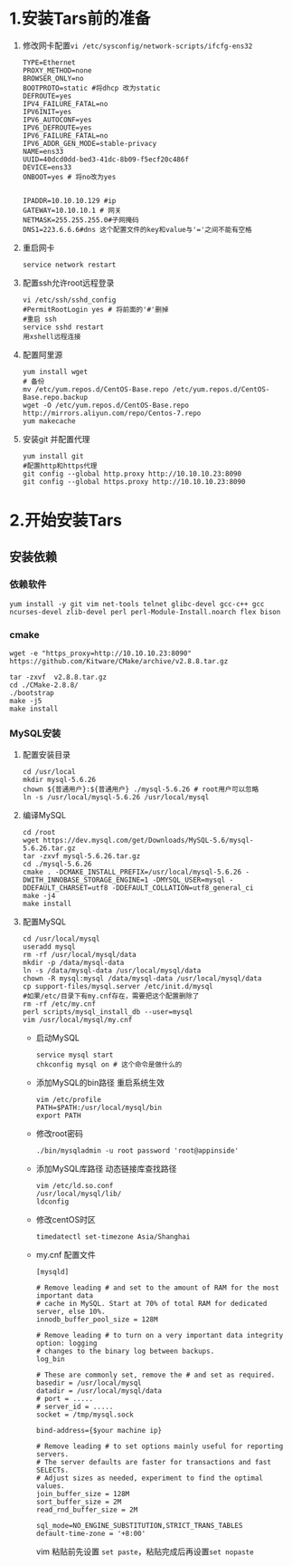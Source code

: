 # 1.安装Tars前的准备

1. 修改网卡配置`vi /etc/sysconfig/network-scripts/ifcfg-ens32`

   ```shell
   TYPE=Ethernet
   PROXY_METHOD=none
   BROWSER_ONLY=no
   BOOTPROTO=static #将dhcp 改为static
   DEFROUTE=yes
   IPV4_FAILURE_FATAL=no
   IPV6INIT=yes
   IPV6_AUTOCONF=yes
   IPV6_DEFROUTE=yes
   IPV6_FAILURE_FATAL=no
   IPV6_ADDR_GEN_MODE=stable-privacy
   NAME=ens33
   UUID=40dcd0dd-bed3-41dc-8b09-f5ecf20c486f
   DEVICE=ens33
   ONBOOT=yes # 将no改为yes
   
   
   IPADDR=10.10.10.129 #ip
   GATEWAY=10.10.10.1 # 网关
   NETMASK=255.255.255.0#子网掩码
   DNS1=223.6.6.6#dns 这个配置文件的key和value与'='之间不能有空格
   ```

2. 重启网卡

   ```shell
   service network restart
   ```

3. 配置ssh允许root远程登录

   ```shell
   vi /etc/ssh/sshd_config
   #PermitRootLogin yes # 将前面的'#'删掉
   #重启 ssh
   service sshd restart
   用xshell远程连接
   ```

5. 配置阿里源

   ```shell
   yum install wget
   # 备份
   mv /etc/yum.repos.d/CentOS-Base.repo /etc/yum.repos.d/CentOS-Base.repo.backup
   wget -O /etc/yum.repos.d/CentOS-Base.repo http://mirrors.aliyun.com/repo/Centos-7.repo
   yum makecache
   ```

6. 安装git 并配置代理

   ```shell
   yum install git 
   #配置http和https代理
   git config --global http.proxy http://10.10.10.23:8090
   git config --global https.proxy http://10.10.10.23:8090
   ```
   

# 2.开始安装Tars

## 安装依赖

### 依赖软件

```shell
yum install -y git vim net-tools telnet glibc-devel gcc-c++ gcc ncurses-devel zlib-devel perl perl-Module-Install.noarch flex bison
```

### cmake

```shell
wget -e "https_proxy=http://10.10.10.23:8090" https://github.com/Kitware/CMake/archive/v2.8.8.tar.gz

tar -zxvf  v2.8.8.tar.gz
cd ./CMake-2.8.8/
./bootstrap
make -j5
make install
```



### MySQL安装

1. 配置安装目录

   ```shell
   cd /usr/local
   mkdir mysql-5.6.26
   chown ${普通用户}:${普通用户} ./mysql-5.6.26 # root用户可以忽略
   ln -s /usr/local/mysql-5.6.26 /usr/local/mysql
   ```

2. 编译MySQL

   ```shell
   cd /root
   wget https://dev.mysql.com/get/Downloads/MySQL-5.6/mysql-5.6.26.tar.gz
   tar -zxvf mysql-5.6.26.tar.gz
   cd ./mysql-5.6.26
   cmake . -DCMAKE_INSTALL_PREFIX=/usr/local/mysql-5.6.26 -DWITH_INNOBASE_STORAGE_ENGINE=1 -DMYSQL_USER=mysql -DDEFAULT_CHARSET=utf8 -DDEFAULT_COLLATION=utf8_general_ci
   make -j4
   make install
   ```

3. 配置MySQL

   ```shell
   cd /usr/local/mysql
   useradd mysql
   rm -rf /usr/local/mysql/data
   mkdir -p /data/mysql-data
   ln -s /data/mysql-data /usr/local/mysql/data
   chown -R mysql:mysql /data/mysql-data /usr/local/mysql/data
   cp support-files/mysql.server /etc/init.d/mysql
   #如果/etc/目录下有my.cnf存在，需要把这个配置删除了
   rm -rf /etc/my.cnf
   perl scripts/mysql_install_db --user=mysql
   vim /usr/local/mysql/my.cnf
   ```

   + 启动MySQL

     ```shell
     service mysql start
     chkconfig mysql on # 这个命令是做什么的
     ```

   + 添加MySQL的bin路径 重启系统生效

     ```shell
     vim /etc/profile
     PATH=$PATH:/usr/local/mysql/bin
     export PATH
     ```

   + 修改root密码

     ```shell
     ./bin/mysqladmin -u root password 'root@appinside'
     ```

   + 添加MySQL库路径 动态链接库查找路径

     ```
     vim /etc/ld.so.conf
     /usr/local/mysql/lib/
     ldconfig
     ```

   + 修改centOS时区

     ```shell
     timedatectl set-timezone Asia/Shanghai
     ```

   + my.cnf 配置文件
   
     ```
     [mysqld]
     
     # Remove leading # and set to the amount of RAM for the most important data
     # cache in MySQL. Start at 70% of total RAM for dedicated server, else 10%.
     innodb_buffer_pool_size = 128M
     
     # Remove leading # to turn on a very important data integrity option: logging
     # changes to the binary log between backups.
     log_bin
     
     # These are commonly set, remove the # and set as required.
     basedir = /usr/local/mysql
     datadir = /usr/local/mysql/data
     # port = .....
     # server_id = .....
     socket = /tmp/mysql.sock
     
     bind-address={$your machine ip}
     
     # Remove leading # to set options mainly useful for reporting servers.
     # The server defaults are faster for transactions and fast SELECTs.
     # Adjust sizes as needed, experiment to find the optimal values.
     join_buffer_size = 128M
     sort_buffer_size = 2M
     read_rnd_buffer_size = 2M
     
     sql_mode=NO_ENGINE_SUBSTITUTION,STRICT_TRANS_TABLES
     default-time-zone = '+8:00'
     ```
   
     vim 粘贴前先设置 `set paste`，粘贴完成后再设置`set nopaste`

